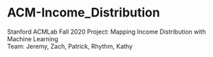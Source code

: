 # ACM-Income_Distribution
Stanford ACMLab Fall 2020 Project: Mapping Income Distribution with Machine Learning \
Team: Jeremy, Zach, Patrick, Rhythm, Kathy
